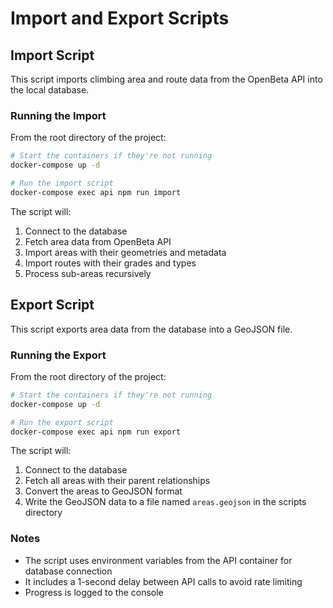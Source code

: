# Import and Export Scripts

## Import Script

This script imports climbing area and route data from the OpenBeta API into the local database.

### Running the Import

From the root directory of the project:

```bash
# Start the containers if they're not running
docker-compose up -d

# Run the import script
docker-compose exec api npm run import
```

The script will:
1. Connect to the database
2. Fetch area data from OpenBeta API
3. Import areas with their geometries and metadata
4. Import routes with their grades and types
5. Process sub-areas recursively

## Export Script

This script exports area data from the database into a GeoJSON file.

### Running the Export

From the root directory of the project:

```bash
# Start the containers if they're not running
docker-compose up -d

# Run the export script
docker-compose exec api npm run export
```

The script will:
1. Connect to the database
2. Fetch all areas with their parent relationships
3. Convert the areas to GeoJSON format
4. Write the GeoJSON data to a file named `areas.geojson` in the scripts directory

### Notes

- The script uses environment variables from the API container for database connection
- It includes a 1-second delay between API calls to avoid rate limiting
- Progress is logged to the console 